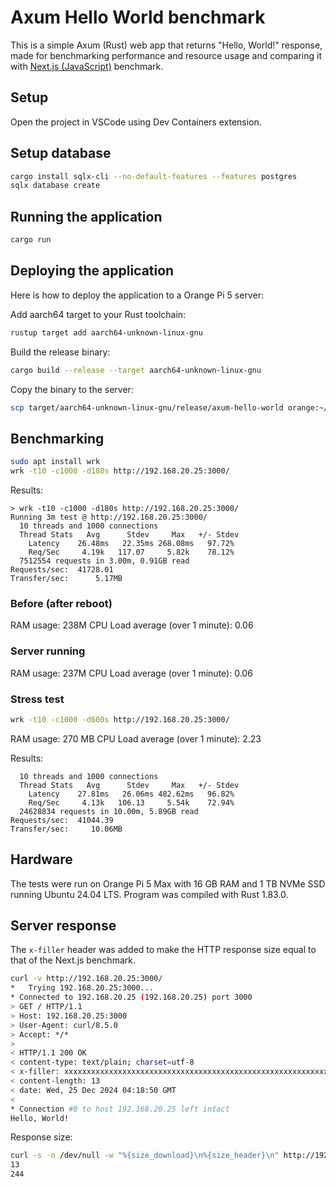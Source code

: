 # Axum Hello World benchmark

This is a simple Axum (Rust) web app that returns "Hello, World!" response, made for benchmarking performance and resource usage and comparing it with [Next.js (JavaScript)](https://github.com/evgenyneu/nextjs-hello-world) benchmark.

## Setup

Open the project in VSCode using Dev Containers extension.

## Setup database

```sh
cargo install sqlx-cli --no-default-features --features postgres
sqlx database create
```

## Running the application

```sh
cargo run
```

## Deploying the application

Here is how to deploy the application to a Orange Pi 5 server:

Add aarch64 target to your Rust toolchain:

```sh
rustup target add aarch64-unknown-linux-gnu
```

Build the release binary:

```sh
cargo build --release --target aarch64-unknown-linux-gnu
```

Copy the binary to the server:

```sh
scp target/aarch64-unknown-linux-gnu/release/axum-hello-world orange:~/axum-hello-world
```


## Benchmarking

```sh
sudo apt install wrk
wrk -t10 -c1000 -d180s http://192.168.20.25:3000/
```

Results:

```
> wrk -t10 -c1000 -d180s http://192.168.20.25:3000/
Running 3m test @ http://192.168.20.25:3000/
  10 threads and 1000 connections
  Thread Stats   Avg      Stdev     Max   +/- Stdev
    Latency    26.48ms   22.35ms 268.08ms   97.72%
    Req/Sec     4.19k   117.07     5.82k    78.12%
  7512554 requests in 3.00m, 0.91GB read
Requests/sec:  41728.01
Transfer/sec:      5.17MB
```

### Before (after reboot)

RAM usage: 238M
CPU Load average (over 1 minute): 0.06

### Server running

RAM usage: 237M
CPU Load average (over 1 minute): 0.06

### Stress test

```sh
wrk -t10 -c1000 -d600s http://192.168.20.25:3000/
```

RAM usage: 270 MB
CPU Load average (over 1 minute): 2.23

Results:

```
  10 threads and 1000 connections
  Thread Stats   Avg      Stdev     Max   +/- Stdev
    Latency    27.81ms   26.06ms 482.62ms   96.82%
    Req/Sec     4.13k   106.13     5.54k    72.94%
  24628834 requests in 10.00m, 5.89GB read
Requests/sec:  41044.39
Transfer/sec:     10.06MB
```

## Hardware

The tests were run on Orange Pi 5 Max with 16 GB RAM and 1 TB NVMe SSD running Ubuntu 24.04 LTS. Program was compiled with Rust 1.83.0.

## Server response

The `x-filler` header was added to make the HTTP response size equal to that of the Next.js benchmark.

```sh
curl -v http://192.168.20.25:3000/
*   Trying 192.168.20.25:3000...
* Connected to 192.168.20.25 (192.168.20.25) port 3000
> GET / HTTP/1.1
> Host: 192.168.20.25:3000
> User-Agent: curl/8.5.0
> Accept: */*
>
< HTTP/1.1 200 OK
< content-type: text/plain; charset=utf-8
< x-filler: xxxxxxxxxxxxxxxxxxxxxxxxxxxxxxxxxxxxxxxxxxxxxxxxxxxxxxxxxxxxxxxxxxxxxxxxxxxxxxxxxxxxxxxxxxxxxxxxxxxxxxxxxxxxxxxxxxx
< content-length: 13
< date: Wed, 25 Dec 2024 04:18:50 GMT
<
* Connection #0 to host 192.168.20.25 left intact
Hello, World!
```

Response size:

```sh
curl -s -o /dev/null -w "%{size_download}\n%{size_header}\n" http://192.168.20.25:3000/
13
244
```
